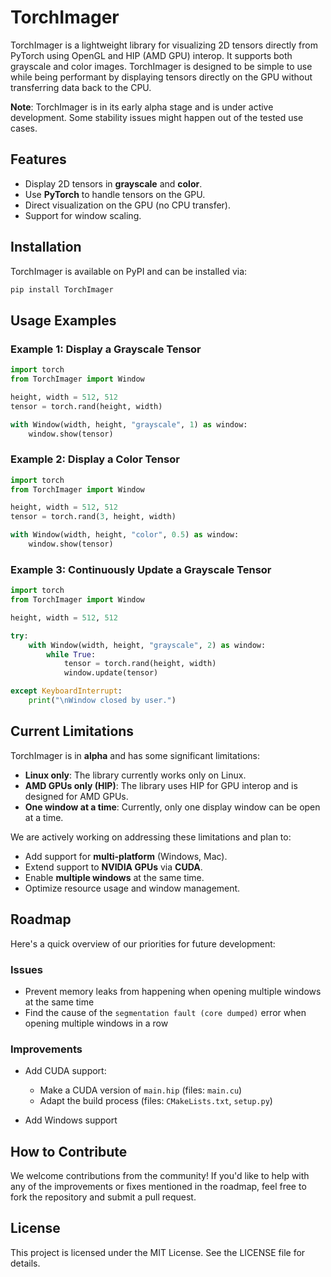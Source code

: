 # TorchImager

TorchImager is a lightweight library for visualizing 2D tensors directly from PyTorch using OpenGL and HIP (AMD GPU) interop. It supports both grayscale and color images. TorchImager is designed to be simple to use while being performant by displaying tensors directly on the GPU without transferring data back to the CPU.

**Note**: TorchImager is in its early alpha stage and is under active development. Some stability issues might happen out of the tested use cases.

## Features

- Display 2D tensors in **grayscale** and **color**.
- Use **PyTorch** to handle tensors on the GPU.
- Direct visualization on the GPU (no CPU transfer).
- Support for window scaling.

## Installation

TorchImager is available on PyPI and can be installed via:

```bash
pip install TorchImager
```

## Usage Examples

### Example 1: Display a Grayscale Tensor

```python
import torch
from TorchImager import Window

height, width = 512, 512
tensor = torch.rand(height, width)

with Window(width, height, "grayscale", 1) as window:
    window.show(tensor)
```

### Example 2: Display a Color Tensor

```python
import torch
from TorchImager import Window

height, width = 512, 512
tensor = torch.rand(3, height, width)

with Window(width, height, "color", 0.5) as window:
    window.show(tensor)
```

### Example 3: Continuously Update a Grayscale Tensor

```python
import torch
from TorchImager import Window

height, width = 512, 512

try:
    with Window(width, height, "grayscale", 2) as window:
        while True:
            tensor = torch.rand(height, width)
            window.update(tensor)

except KeyboardInterrupt:
    print("\nWindow closed by user.")
```

## Current Limitations

TorchImager is in **alpha** and has some significant limitations:

- **Linux only**: The library currently works only on Linux.
- **AMD GPUs only (HIP)**: The library uses HIP for GPU interop and is designed for AMD GPUs.
- **One window at a time**: Currently, only one display window can be open at a time.

We are actively working on addressing these limitations and plan to:

- Add support for **multi-platform** (Windows, Mac).
- Extend support to **NVIDIA GPUs** via **CUDA**.
- Enable **multiple windows** at the same time.
- Optimize resource usage and window management.

## Roadmap

Here's a quick overview of our priorities for future development:

### Issues

- Prevent memory leaks from happening when opening multiple windows at the same time
- Find the cause of the `segmentation fault (core dumped)` error when opening multiple windows in a row

### Improvements

- Add CUDA support:
	- Make a CUDA version of `main.hip` (files: `main.cu`)
	- Adapt the build process (files: `CMakeLists.txt`, `setup.py`)

- Add Windows support

## How to Contribute

We welcome contributions from the community! If you'd like to help with any of the improvements or fixes mentioned in the roadmap, feel free to fork the repository and submit a pull request.

## License

This project is licensed under the MIT License. See the LICENSE file for details.